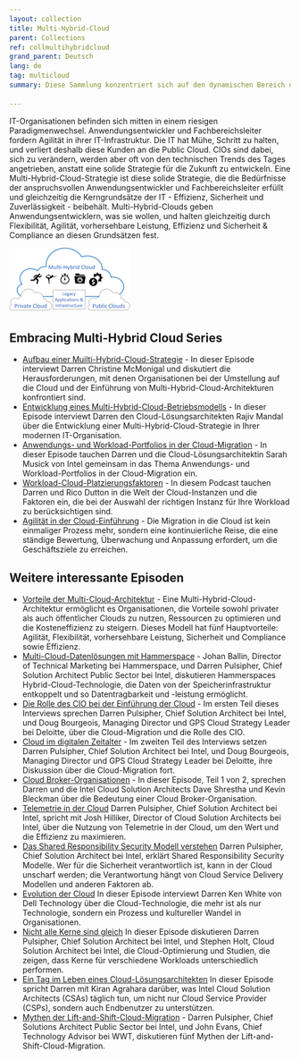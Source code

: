 ```yaml
---
layout: collection
title: Multi-Hybrid-Cloud  
parent: Collections
ref: collmultihybridcloud
grand_parent: Deutsch
lang: de
tag: multicloud
summary: Diese Sammlung konzentriert sich auf den dynamischen Bereich der Multi-Hybrid-Cloud, in dem Agilität auf Skalierbarkeit trifft. Moderne Unternehmen verlassen sich auf flexible Cloud-Infrastrukturen, um sich an wechselnde Anforderungen anzupassen. Begleiten Sie uns, während wir die Feinheiten des Managements von Multi-Hybrid-Cloud-Umgebungen untersuchen, Sicherheitsbedenken ansprechen und die Leistung optimieren. Experten teilen ihre Erfahrungen und Erkenntnisse und bieten somit einen umfassenden Leitfaden für Organisationen, die das volle Potenzial von Cloud-Technologien nutzen möchten.

---
```


IT-Organisationen befinden sich mitten in einem riesigen Paradigmenwechsel. Anwendungsentwickler und Fachbereichsleiter fordern Agilität in ihrer IT-Infrastruktur. Die IT hat Mühe, Schritt zu halten, und verliert deshalb diese Kunden an die Public Cloud. CIOs sind dabei, sich zu verändern, werden aber oft von den technischen Trends des Tages angetrieben, anstatt eine solide Strategie für die Zukunft zu entwickeln. Eine Multi-Hybrid-Cloud-Strategie ist diese solide Strategie, die die Bedürfnisse der anspruchsvollen Anwendungsentwickler und Fachbereichsleiter erfüllt und gleichzeitig die Kerngrundsätze der IT - Effizienz, Sicherheit und Zuverlässigkeit - beibehält. Multi-Hybrid-Clouds geben Anwendungsentwicklern, was sie wollen, und halten gleichzeitig durch Flexibilität, Agilität, vorhersehbare Leistung, Effizienz und Sicherheit & Compliance an diesen Grundsätzen fest.

![multiCloud.png](./multiCloud.png)

## Embracing Multi-Hybrid Cloud Series

* [Aufbau einer Muilti-Hybrid-Cloud-Strategie](https://www.embracingdigital.org/episode-EDT162-de) - In dieser Episode interviewt Darren Christine McMonigal und diskutiert die Herausforderungen, mit denen Organisationen bei der Umstellung auf die Cloud und der Einführung von Multi-Hybrid-Cloud-Architekturen konfrontiert sind.
* [Entwicklung eines Multi-Hybrid-Cloud-Betriebsmodells](https://www.embracingdigital.org/episode-EDT163-de) - In dieser Episode interviewt Darren den Cloud-Lösungsarchitekten Rajiv Mandal über die Entwicklung einer Multi-Hybrid-Cloud-Strategie in Ihrer modernen IT-Organisation.
* [Anwendungs- und Workload-Portfolios in der Cloud-Migration](https://www.embracingdigital.org/episode-EDT164-de) - In dieser Episode tauchen Darren und die Cloud-Lösungsarchitektin Sarah Musick von Intel gemeinsam in das Thema Anwendungs- und Workload-Portfolios in der Cloud-Migration ein.
* [Workload-Cloud-Platzierungsfaktoren](https://www.embracingdigital.org/episode-EDT165-de) - In diesem Podcast tauchen Darren und Rico Dutton in die Welt der Cloud-Instanzen und die Faktoren ein, die bei der Auswahl der richtigen Instanz für Ihre Workload zu berücksichtigen sind.
* [Agilität in der Cloud-Einführung](https://www.embracingdigital.org/episode-EDT166-de) - Die Migration in die Cloud ist kein einmaliger Prozess mehr, sondern eine kontinuierliche Reise, die eine ständige Bewertung, Überwachung und Anpassung erfordert, um die Geschäftsziele zu erreichen.

## Weitere interessante Episoden

* [Vorteile der Multi-Cloud-Architektur](https://www.embracingdigital.org/episode-EDT3-de) - Eine Multi-Hybrid-Cloud-Architektur ermöglicht es Organisationen, die Vorteile sowohl privater als auch öffentlicher Clouds zu nutzen, Ressourcen zu optimieren und die Kosteneffizienz zu steigern. Dieses Modell hat fünf Hauptvorteile: Agilität, Flexibilität, vorhersehbare Leistung, Sicherheit und Compliance sowie Effizienz.
* [Multi-Cloud-Datenlösungen mit Hammerspace](https://www.embracingdigital.org/episode-EDT26-de) - Johan Ballin, Director of Technical Marketing bei Hammerspace, und Darren Pulsipher, Chief Solution Architect Public Sector bei Intel, diskutieren Hammerspaces Hybrid-Cloud-Technologie, die Daten von der Speicherinfrastruktur entkoppelt und so Datentragbarkeit und -leistung ermöglicht.
* [Die Rolle des CIO bei der Einführung der Cloud](https://www.embracingdigital.org/episode-EDT43-de) - Im ersten Teil dieses Interviews sprechen Darren Pulsipher, Chief Solution Architect bei Intel, und Doug Bourgeois, Managing Director und GPS Cloud Strategy Leader bei Deloitte, über die Cloud-Migration und die Rolle des CIO.
* [Cloud im digitalen Zeitalter](https://www.embracingdigital.org/episode-EDT44-de) - Im zweiten Teil des Interviews setzen Darren Pulsipher, Chief Solution Architect bei Intel, und Doug Bourgeois, Managing Director und GPS Cloud Strategy Leader bei Deloitte, ihre Diskussion über die Cloud-Migration fort.
* [Cloud Broker-Organisationen](https://www.embracingdigital.org/episode-EDT56-de) - In dieser Episode, Teil 1 von 2, sprechen Darren und die Intel Cloud Solution Architects Dave Shrestha und Kevin Bleckman über die Bedeutung einer Cloud Broker-Organisation.
* [Telemetrie in der Cloud](https://www.embracingdigital.org/episode-EDT52-de) Darren Pulsipher, Chief Solution Architect bei Intel, spricht mit Josh Hilliker, Director of Cloud Solution Architects bei Intel, über die Nutzung von Telemetrie in der Cloud, um den Wert und die Effizienz zu maximieren.
* [Das Shared Responsibility Security Modell verstehen](https://www.embracingdigital.org/episode-EDT78-de) Darren Pulsipher, Chief Solution Architect bei Intel, erklärt Shared Responsibility Security Modelle. Wer für die Sicherheit verantwortlich ist, kann in der Cloud unscharf werden; die Verantwortung hängt von Cloud Service Delivery Modellen und anderen Faktoren ab.
* [Evolution der Cloud](https://www.embracingdigital.org/episode-EDT138-de) In dieser Episode interviewt Darren Ken White von Dell Technology über die Cloud-Technologie, die mehr ist als nur Technologie, sondern ein Prozess und kultureller Wandel in Organisationen.
* [Nicht alle Kerne sind gleich](https://www.embracingdigital.org/episode-EDT45-de) In dieser Episode diskutieren Darren Pulsipher, Chief Solution Architect bei Intel, und Stephen Holt, Cloud Solution Architect bei Intel, die Cloud-Optimierung und Studien, die zeigen, dass Kerne für verschiedene Workloads unterschiedlich performen.
* [Ein Tag im Leben eines Cloud-Lösungsarchitekten](https://www.embracingdigital.org/episode-EDT76-de) In dieser Episode spricht Darren mit Kiran Agrahara darüber, was Intel Cloud Solution Architects (CSAs) täglich tun, um nicht nur Cloud Service Provider (CSPs), sondern auch Endbenutzer zu unterstützen.
* [Mythen der Lift-and-Shift-Cloud-Migration](https://www.embracingdigital.org/episode-EDT112-de) - Darren Pulsipher, Chief Solutions Architect Public Sector bei Intel, und John Evans, Chief Technology Advisor bei WWT, diskutieren fünf Mythen der Lift-and-Shift-Cloud-Migration.
